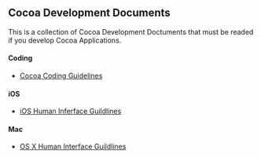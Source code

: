 ## Cocoa Development Documents
This is a collection of Cocoa Development Doctuments that must be readed if you develop Cocoa Applications.

#### Coding

- [Cocoa Coding Guidelines](https://developer.apple.com/library/mac/documentation/Cocoa/Conceptual/CodingGuidelines/CodingGuidelines.pdf)

#### iOS

- [iOS Human Inferface Guildlines](https://developer.apple.com/library/ios/documentation/UserExperience/Conceptual/MobileHIG/MobileHIG.pdf)

#### Mac

- [OS X Human Interface Guildlines](https://developer.apple.com/library/mac/documentation/UserExperience/Conceptual/AppleHIGuidelines/OSXHIGuidelines.pdf)
 

